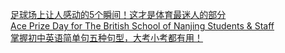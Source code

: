   
[足球场上让人感动的5个瞬间！这才是体育最迷人的部分](http://www.dianyue.me/archives/919/xgivd4d83owxxehb/)  
[Ace Prize Day for The British School of Nanjing Students &amp; Staff](http://www.dianyue.me/archives/703/jabaiecnxs7qquz1/)  
[掌握初中英语简单句五种句型，大考小考都有用！](http://www.dianyue.me/archives/078/igmxccul1vg3sfz8/)